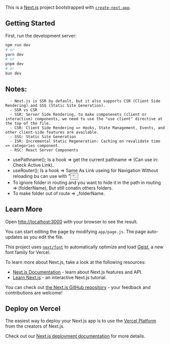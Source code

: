 This is a [Next.js](https://nextjs.org) project bootstrapped with [`create-next-app`](https://github.com/vercel/next.js/tree/canary/packages/create-next-app).

## Getting Started

First, run the development server:

```bash
npm run dev
# or
yarn dev
# or
pnpm dev
# or
bun dev
```

## Notes:

```
  - Next.js is SSR by default, but it also supports CSR (Client Side Rendering) and SSG (Static Site Generation).
  - SSR vs CSR
  - SSR: Server Side Rendering, to make componenets (client or interactive) components, we need to use the "use client" directive at the top of the file.
  - CSR: Client Side Rendering => Hooks, State Management, Events, and other client-side features are available.
  - SSG: Static Site Generation
  - ISR: Incremental Static Regeneration: Caching on revalidate time => categories component.
  - RSC: React Server Components
```

- usePathname(); Is a hook => get the current pathname => (Can use in: Check Active Link).
- useRouter(); Is a hook => Same As Link useing for Navigation Without reloading bu can use with "<button>".
- To ignore folder in routing and you want to hide it in the path in routing => (folderName), But still conatin others folders.
- To make folder out of route => _folderName.

## Learn More

Open [http://localhost:3000](http://localhost:3000) with your browser to see the result.

You can start editing the page by modifying `app/page.js`. The page auto-updates as you edit the file.

This project uses [`next/font`](https://nextjs.org/docs/app/building-your-application/optimizing/fonts) to automatically optimize and load [Geist](https://vercel.com/font), a new font family for Vercel.

To learn more about Next.js, take a look at the following resources:

- [Next.js Documentation](https://nextjs.org/docs) - learn about Next.js features and API.
- [Learn Next.js](https://nextjs.org/learn) - an interactive Next.js tutorial.

You can check out [the Next.js GitHub repository](https://github.com/vercel/next.js) - your feedback and contributions are welcome!

## Deploy on Vercel

The easiest way to deploy your Next.js app is to use the [Vercel Platform](https://vercel.com/new?utm_medium=default-template&filter=next.js&utm_source=create-next-app&utm_campaign=create-next-app-readme) from the creators of Next.js.

Check out our [Next.js deployment documentation](https://nextjs.org/docs/app/building-your-application/deploying) for more details.
